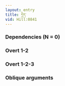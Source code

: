 ```yaml
---
layout: entry
title: དྲེད་
vid: Hill:0841
---
```

### Dependencies (N = 0)


### Overt 1-2


### Overt 1-2-3


### Oblique arguments
